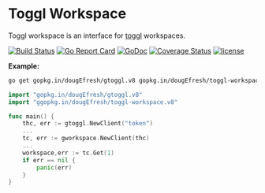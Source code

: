 # Toggl Workspace
 
 Toggl workspace is an interface for [toggl](https://github.com/toggl/toggl_api_docs) workspaces.
 
[![Build Status](https://travis-ci.org/dougEfresh/toggl-workspace.svg?branch=master)](https://travis-ci.org/dougEfresh/toggl-workspace)
[![Go Report Card](https://goreportcard.com/badge/github.com/dougEfresh/toggl-workspace)](https://goreportcard.com/report/github.com/dougEfresh/toggl-workspace)
[![GoDoc](https://godoc.org/github.com/dougEfresh/toggl-workspace?status.svg)](https://godoc.org/github.com/dougEfresh/toggl-workspace)
[![Coverage Status](https://coveralls.io/repos/github/dougEfresh/toggl-workspace/badge.svg?branch=master)](https://coveralls.io/github/dougEfresh/toggl-workspace?branch=master)
[![license](http://img.shields.io/badge/license-MIT-red.svg?style=flat)](https://raw.githubusercontent.com/dougEfresh/toggl-workspace/master/LICENSE)

**Example:**

```sh
go get gopkg.in/dougEfresh/gtoggl.v8 gopkg.in/dougEfresh/toggl-workspace.v8
```

```go
import "gopkg.in/dougEfresh/gtoggl.v8"
import "ggopkg.in/dougEfresh/toggl-workspace.v8"

func main() {
    thc, err := gtoggl.NewClient("token")
    ...
    tc, err := gworkspace.NewClient(thc)
    ...
    workspace,err := tc.Get(1)
    if err == nil {
        panic(err)
    }
}
```  
